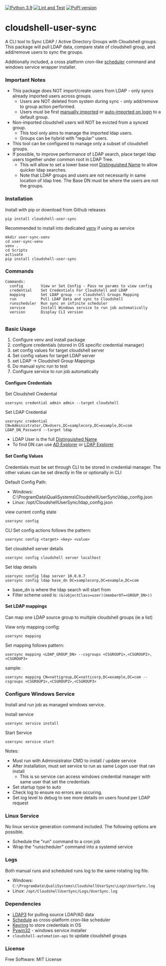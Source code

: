 [![Python 3.9](https://img.shields.io/badge/python-3.9-blue.svg)](https://www.python.org/downloads/release/python/)
[![Lint and Test](https://github.com/QualiSystemsLab/cloudshell-user-sync/actions/workflows/lint-test.yml/badge.svg)](https://github.com/QualiSystemsLab/cloudshell-user-sync/actions/workflows/lint-test.yml)
[![PyPI version](https://badge.fury.io/py/cloudshell-user-sync.svg)](https://badge.fury.io/py/cloudshell-user-sync)

# cloudshell-user-sync

A CLI tool to Sync LDAP / Active Directory Groups with Cloudshell groups.
This package will pull LDAP data, compare state of cloudshell group, and add/remove users to sync the groups.

Additionally included, a cross platform cron-like [scheduler](https://github.com/dbader/schedule) command and windows service wrapper installer.

### Important Notes 

- This package does NOT import/create users from LDAP - only syncs already imported users across groups.
  - Users are NOT deleted from system during sync - only add/remove to group action performed.
  - Users must be first [manually imported](https://help.quali.com/Online%20Help/0.0/Portal/Content/Admn/AD-Imprt-Usrs-frm-AD-grp-file.htm) or [auto-imported on login](https://help.quali.com/Online%20Help/0.0/Portal/Content/Admn/AD-Intg-Auto-Imprt.htm?tocpath=CloudShell%20Administration%7CCloudShell%20Identity%20Management%7CAccess%20Control%20and%20Authentication%7CActive%20Directory%20Integration%7C_____1) to a default group.
- Non-imported cloudshell users will NOT be evicted from a synced group.
  - This tool only aims to manage the imported ldap users.
  - Groups can be hybrid with "regular" users. 
- This tool can be configured to manage only a subset of cloudshell groups.
- If possible, to improve performance of LDAP search, place target ldap users together under common root  in LDAP Tree.
  - This will allow to set a lower base root [Distinguished Name](https://learn.microsoft.com/en-us/previous-versions/windows/desktop/ldap/distinguished-names) to allow quicker ldap searches.
  - Note that LDAP groups and users are not necessarily in same location of ldap tree. The Base DN must be where the users are not the groups.


### Installation
Install with pip or download from Github releases
```commandline
pip install cloudshell-user-sync
```

Recommended to install into dedicated [venv](https://docs.python.org/3/library/venv.html) if using as service
```commandline
mkdir user-sync-venv
cd user-sync-venv
venv .
cd Scripts
activate
pip install cloudshell-user-sync
```

### Commands
```commandline
Commands:
  config        View or Set Config - Pass no params to view config
  credential    Set Credentials For Cloudshell and LDAP
  mapping       Set LDAP group --> Cloudshell Groups Mapping
  run           Pull LDAP Data and sync to Cloudshell
  runscheduler  Run sync on infinite scheduler
  service       Install Windows service to run job automatically
  version       Display CLI version
 
```
### Basic Usage
1. Configure venv and install package 
2. configure credentials (stored in OS specific credential manager)
3. set config values for target cloudshell server
4. Set config values for target LDAP server
5. set LDAP -> Cloudshell Group Mappings
6. Do manual sync run to test 
7. Configure service to run job automatically

#### Configure Credentials
Set Cloudshell Credential
```commandline
usersync credential admin admin --target cloudshell
```
Set LDAP Credential
```commandline
usersync credential CN=Administrator,CN=Users,DC=samplecorp,DC=example,DC=com LDAP_DN_Password --target ldap
```
- LDAP User is the full [Distinguished Name](https://learn.microsoft.com/en-us/previous-versions/windows/desktop/ldap/distinguished-names) 
- To find DN can use [AD Explorer](https://learn.microsoft.com/en-us/sysinternals/downloads/adexplorer) or [LDAP Explorer](https://ldaptool.sourceforge.net/) 


#### Set Config Values
Credentials must be set through CLI to be stored in credential manager. 
The other values can be set directly in file or optionally in CLI

Default Config Path:
- Windows: C:\ProgramData\QualiSystems\CloudshellUserSync\ldap_config.json
- Linux: /opt/CloudshellUserSync/ldap_config.json

view current config state
```commandline
usersync config
```

CLI Set config actions follows the pattern:
```
usersync config <target> <key> <value>
```

Set cloudshell server details
```commandline
usersync config cloudshell server localhost
```

Set ldap details
```commandline
usersync config ldap server 10.0.0.7
usersync config ldap base_dn DC=samplecorp,DC=example,DC=com
```
- base_dn is where the ldap search will start from
- Filter scheme used is: `(&(objectClass=user)(memberOf=<GROUP_DN>))`

#### Set LDAP mappings
Can map one LDAP source group to multiple cloudshell groups (ie a list)

View only mapping config:
```commandline
usersync mapping
```

Set mapping follows pattern:
```commandline
usersync mapping <LDAP_GROUP_DN> --csgroups <CSGROUP1>,<CSGROUP2>,<CSGROUP3>
```

sample:
```commandline
usersync mapping CN=nattigroup,DC=natticorp,DC=example,DC=com --csgroups <CSGROUP1>,<CSGROUP2>,<CSGROUP3>
```

### Configure Windows Service
Install and run job as managed windows service.

Install service
```commandline
usersync service install
```

Start Service
```commandline
usersync service start
```

Notes:
- Must run with Adminsistrator CMD to install / update service
- After installation, must set service to run as same Logon user that ran install
  - This is so service can access windows credential manager with same user that set the credentials
- Set startup type to auto
- Check log to ensure no errors are occuring. 
- Set log level to debug to see more details on users found per LDAP request 


### Linux Service
No linux service generation command included. The following options are possible.
- Schedule the "run" command to a cron job
- Wrap the "runscheduler" command into a systemd service

### Logs
Both manual runs and scheduled runs log to the same rotating log file.

- Windows:
`C:\ProgramData\QualiSystems\CloudshellUserSync\Logs\UserSync.log`
- Linux:
`/opt/CloudshellUserSync/Logs/UserSync.log`

### Dependencies
- [LDAP3](https://github.com/cannatag/ldap3) for pulling source LDAP/AD data
- [Schedule](https://github.com/dbader/schedule) as cross-platform cron-like scheduler
- [Keyring](https://github.com/philipn/python-keyring-lib) to store credentials in OS
- [Pywin32](https://github.com/mhammond/pywin32) - windows service installer
- `cloudshell-automation-api` to update cloudshell groups

### License

Free Software: MIT License